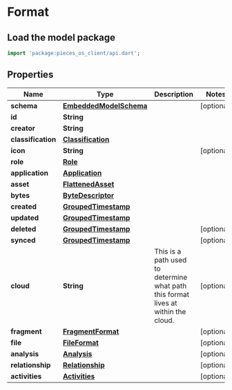 # Format

## Load the model package
```dart
import 'package:pieces_os_client/api.dart';
```

## Properties
Name | Type | Description | Notes
------------ | ------------- | ------------- | -------------
**schema** | [**EmbeddedModelSchema**](EmbeddedModelSchema) |  | [optional] 
**id** | **String** |  | 
**creator** | **String** |  | 
**classification** | [**Classification**](Classification) |  | 
**icon** | **String** |  | [optional] 
**role** | [**Role**](Role) |  | 
**application** | [**Application**](Application) |  | 
**asset** | [**FlattenedAsset**](FlattenedAsset) |  | 
**bytes** | [**ByteDescriptor**](ByteDescriptor) |  | 
**created** | [**GroupedTimestamp**](GroupedTimestamp) |  | 
**updated** | [**GroupedTimestamp**](GroupedTimestamp) |  | 
**deleted** | [**GroupedTimestamp**](GroupedTimestamp) |  | [optional] 
**synced** | [**GroupedTimestamp**](GroupedTimestamp) |  | [optional] 
**cloud** | **String** | This is a path used to determine what path this format lives at within the cloud. | [optional] 
**fragment** | [**FragmentFormat**](FragmentFormat) |  | [optional] 
**file** | [**FileFormat**](FileFormat) |  | [optional] 
**analysis** | [**Analysis**](Analysis) |  | [optional] 
**relationship** | [**Relationship**](Relationship) |  | [optional] 
**activities** | [**Activities**](Activities) |  | [optional] 




